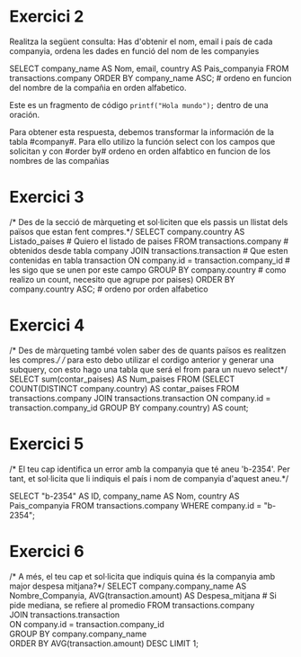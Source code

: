 # Exercici 2
Realitza la següent consulta: Has d'obtenir el nom, email i país de cada companyia, ordena les dades en funció del nom de les companyies

SELECT		company_name AS Nom, 
			email, 
			country AS Pais_companyia
FROM 		transactions.company
ORDER BY 	company_name ASC; # ordeno en funcion del nombre de la compañia en orden alfabetico.

Este es un fragmento de código `printf("Hola mundo");` dentro de una oración.

Para obtener esta respuesta, debemos transformar la información de la tabla #company#. 
Para ello utilizo la función select con los campos que solicitan
y con #order by# ordeno en orden alfabtico en funcion de los nombres de las compañias


# Exercici 3
/* Des de la secció de màrqueting et sol·liciten que els passis un 
llistat dels països que estan fent compres.*/
SELECT 		company.country AS Listado_paises 		# Quiero el listado de paises
FROM		transactions.company					# obtenidos desde tabla company
JOIN 		transactions.transaction 				# Que esten contenidas en tabla transaction
ON 			company.id = transaction.company_id		# les sigo que se unen por este campo
GROUP BY 	company.country						# como realizo un count, necesito que agrupe por paises)
ORDER BY 	company.country ASC;					# ordeno por orden alfabetico

# Exercici 4
/* Des de màrqueting també volen saber des de quants països es realitzen les compres.*/
/* para esto debo utilizar el cordigo anterior y generar una subquery, 
con esto hago una tabla que será el from para un nuevo select*/
SELECT 		sum(contar_paises) AS Num_paises
FROM 
	(SELECT 	COUNT(DISTINCT company.country) AS contar_paises 
    FROM		transactions.company 
    JOIN 		transactions.transaction 
    ON 			company.id = transaction.company_id 
    GROUP BY 	company.country) AS count;
    
# Exercici 5
/* El teu cap identifica un error amb la companyia que té aneu 'b-2354'. Per tant, et sol·licita que li indiquis el país i nom de companyia d'aquest aneu.*/

SELECT		"b-2354" AS ID,
			company_name AS Nom, 
			country AS Pais_companyia
FROM 		transactions.company
WHERE		company.id = "b-2354";

# Exercici 6
/* A més, el teu cap et sol·licita que indiquis quina és la companyia amb major despesa mitjana?*/
SELECT 		company.company_name 	AS Nombre_Companyia,
			AVG(transaction.amount) AS Despesa_mitjana	# Si pide mediana, se refiere al promedio
FROM		transactions.company					
JOIN 		transactions.transaction 				
ON 			company.id = transaction.company_id		
GROUP BY 	company.company_name					
ORDER BY 	AVG(transaction.amount) DESC
LIMIT 		1;   
